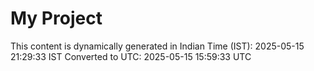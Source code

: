 # My Project

This content is dynamically generated in Indian Time (IST): 2025-05-15 21:29:33 IST
Converted to UTC: 2025-05-15 15:59:33 UTC
